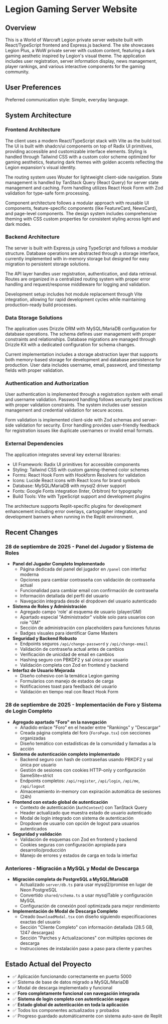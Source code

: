 # Legion Gaming Server Website

## Overview

This is a World of Warcraft Legion private server website built with React/TypeScript frontend and Express.js backend. The site showcases Legion Plus, a WoW private server with custom content, featuring a dark gaming aesthetic inspired by Legion's visual theme. The application includes user registration, server information display, news management, player rankings, and various interactive components for the gaming community.

## User Preferences

Preferred communication style: Simple, everyday language.

## System Architecture

### Frontend Architecture
The client uses a modern React/TypeScript stack with Vite as the build tool. The UI is built with shadcn/ui components on top of Radix UI primitives, providing accessible and customizable interface elements. Styling is handled through Tailwind CSS with a custom color scheme optimized for gaming aesthetics, featuring dark themes with golden accents reflecting the Legion expansion's visual identity.

The routing system uses Wouter for lightweight client-side navigation. State management is handled by TanStack Query (React Query) for server state management and caching. Form handling utilizes React Hook Form with Zod validation for type-safe form processing.

Component architecture follows a modular approach with reusable UI components, feature-specific components (like FeatureCard, NewsCard), and page-level components. The design system includes comprehensive theming with CSS custom properties for consistent styling across light and dark modes.

### Backend Architecture
The server is built with Express.js using TypeScript and follows a modular structure. Database operations are abstracted through a storage interface, currently implemented with in-memory storage but designed for easy migration to persistent storage solutions.

The API layer handles user registration, authentication, and data retrieval. Routes are organized in a centralized routing system with proper error handling and request/response middleware for logging and validation.

Development setup includes hot module replacement through Vite integration, allowing for rapid development cycles while maintaining production-ready build processes.

### Data Storage Solutions
The application uses Drizzle ORM with MySQL/MariaDB configuration for database operations. The schema defines user management with proper constraints and relationships. Database migrations are managed through Drizzle Kit with a dedicated configuration for schema changes.

Current implementation includes a storage abstraction layer that supports both memory-based storage for development and database persistence for production. User data includes username, email, password, and timestamp fields with proper validation.

### Authentication and Authorization
User authentication is implemented through a registration system with email and username validation. Password handling follows security best practices with proper validation constraints. The system includes user session management and credential validation for secure access.

Form validation is implemented client-side with Zod schemas and server-side validation for security. Error handling provides user-friendly feedback for registration issues like duplicate usernames or invalid email formats.

### External Dependencies
The application integrates several key external libraries:
- UI Framework: Radix UI primitives for accessible components
- Styling: Tailwind CSS with custom gaming-themed color schemes
- Forms: React Hook Form with Hookform Resolvers for validation
- Icons: Lucide React icons with React Icons for brand symbols
- Database: MySQL/MariaDB with mysql2 driver support
- Fonts: Google Fonts integration (Inter, Orbitron) for typography
- Build Tools: Vite with TypeScript support and development plugins

The architecture supports Replit-specific plugins for development enhancement including error overlays, cartographer integration, and development banners when running in the Replit environment.

## Recent Changes

### 28 de septiembre de 2025 - Panel del Jugador y Sistema de Roles
- **Panel del Jugador Completo Implementado**
  - Página dedicada del panel del jugador en `/panel` con interfaz moderna
  - Opciones para cambiar contraseña con validación de contraseña actual
  - Funcionalidad para cambiar email con confirmación de contraseña
  - Información detallada del perfil del usuario
  - Navegación integrada desde el dropdown del usuario autenticado
- **Sistema de Roles y Administración**
  - Agregado campo 'role' al esquema de usuario (player/GM)
  - Apartado especial "Administrador" visible solo para usuarios con role "GM"
  - Sección de administración con placeholders para funciones futuras
  - Badges visuales para identificar Game Masters
- **Seguridad y Backend Robusto**
  - Endpoints seguros `/api/change-password` y `/api/change-email`
  - Validación de contraseña actual antes de cambios
  - Verificación de unicidad de email en cambios
  - Hashing seguro con PBKDF2 y sal única por usuario
  - Validación completa con Zod en frontend y backend
- **Interfaz de Usuario Mejorada**
  - Diseño cohesivo con la temática Legion gaming
  - Formularios con manejo de estados de carga
  - Notificaciones toast para feedback del usuario
  - Validación en tiempo real con React Hook Form

### 28 de septiembre de 2025 - Implementación de Foro y Sistema de Login Completo
- **Agregado apartado "Foro" en la navegación**
  - Añadido enlace "Foro" en el header entre "Rankings" y "Descargar"
  - Creada página completa del foro (`ForoPage.tsx`) con secciones organizadas
  - Diseño temático con estadísticas de la comunidad y llamadas a la acción
- **Sistema de autenticación completo implementado**
  - Backend seguro con hash de contraseñas usando PBKDF2 y sal única por usuario
  - Gestión de sesiones con cookies HTTP-only y configuración SameSite=strict
  - Endpoints completos: `/api/register`, `/api/login`, `/api/me`, `/api/logout`
  - Almacenamiento in-memory con expiración automática de sesiones (24h)
- **Frontend con estado global de autenticación**
  - Contexto de autenticación (`AuthContext`) con TanStack Query
  - Header actualizado que muestra estado de usuario autenticado
  - Modal de login integrado con sistema de autenticación
  - Dropdown de usuario con opción de logout para usuarios autenticados
- **Seguridad y validación**
  - Validación de esquemas con Zod en frontend y backend
  - Cookies seguras con configuración apropiada para desarrollo/producción
  - Manejo de errores y estados de carga en toda la interfaz

### Anteriores - Migración a MySQL y Modal de Descarga
- **Migración completa de PostgreSQL a MySQL/MariaDB**
  - Actualizado `server/db.ts` para usar mysql2/promise en lugar de Neon PostgreSQL
  - Convertido `shared/schema.ts` a usar mysqlTable y configuración MySQL
  - Configuración de conexión pool optimizada para mejor rendimiento
- **Implementación de Modal de Descarga Completo**
  - Creado `DownloadModal.tsx` con diseño siguiendo especificaciones exactas del usuario
  - Sección "Cliente Completo" con información detallada (28.5 GB, 1247 descargas)
  - Sección "Parches y Actualizaciones" con múltiples opciones de descarga
  - Instrucciones de instalación paso a paso para cliente y parches

## Estado Actual del Proyecto
- ✅ Aplicación funcionando correctamente en puerto 5000
- ✅ Sistema de base de datos migrado a MySQL/MariaDB  
- ✅ Modal de descarga implementado y funcional
- ✅ **Foro completamente funcional con navegación integrada**
- ✅ **Sistema de login completo con autenticación segura**
- ✅ **Estado global de autenticación en toda la aplicación**
- ✅ Todos los componentes actualizados y probados
- ✅ Progreso guardado automáticamente con sistema auto-save de Replit